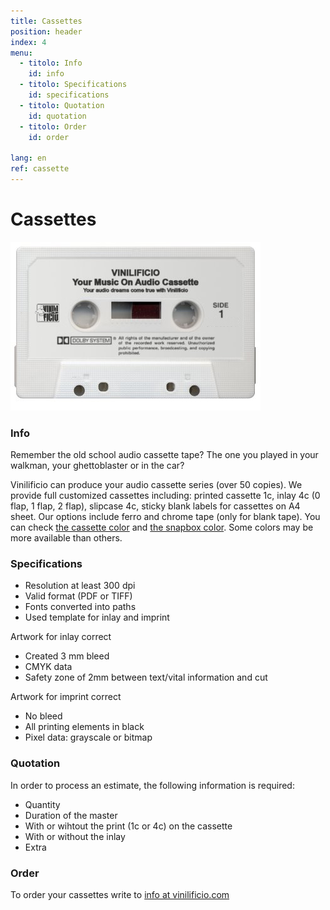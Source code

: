 ```yaml
---
title: Cassettes
position: header
index: 4
menu:
  - titolo: Info
    id: info
  - titolo: Specifications
    id: specifications
  - titolo: Quotation
    id: quotation
  - titolo: Order
    id: order

lang: en
ref: cassette
---
```

# Cassettes

![cassetta](/img/cassette_vinilificio1.jpg)

### Info

Remember the old school audio cassette tape? The one you played in your walkman, your ghettoblaster or in the car?

Vinilificio can produce your audio cassette series (over 50 copies). We provide full customized cassettes including: printed cassette 1c, inlay 4c (0 flap, 1 flap, 2 flap), slipcase 4c, sticky blank labels for cassettes on A4 sheet. Our options include ferro and chrome tape (only for blank tape). You can check [the cassette color](/img/Cassettes%20colors%20Vinilificio.pdf) and [the snapbox color](/img/Snap%20box%20Vinilificio.pdf). Some colors may be more available than others.

### Specifications

* Resolution at least 300 dpi
* Valid format (PDF or TIFF)
* Fonts converted into paths
* Used template for inlay and imprint

Artwork for inlay correct

* Created 3 mm bleed
* CMYK data
* Safety zone of 2mm between text/vital information and cut

Artwork for imprint correct

* No bleed
* All printing elements in black
* Pixel data: grayscale or bitmap

### Quotation
In order to process an estimate, the following information is required:

* Quantity
* Duration of the master
* With or wihtout the print (1c or 4c) on the cassette
* With or without the inlay
* Extra

### Order
To order your cassettes write to <a href="mailto:info@vinilificio.com">info at vinilificio.com</a>

